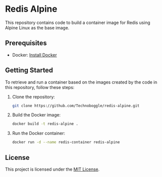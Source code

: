 # Redis Alpine

This repository contains code to build a container image for Redis using Alpine Linux as the base image.

## Prerequisites

- Docker: [Install Docker](https://docs.docker.com/get-docker/)

## Getting Started

To retrieve and run a container based on the images created by the code in this repository, follow these steps:

1. Clone the repository:

    ```bash
    git clone https://github.com/Technoboggle/redis-alpine.git
    ```

2. Build the Docker image:

    ```bash
    docker build -t redis-alpine .
    ```

3. Run the Docker container:

    ```bash
    docker run -d --name redis-container redis-alpine
    ```

## License

This project is licensed under the [MIT License](LICENSE).
